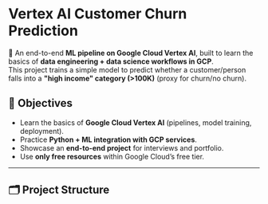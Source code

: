 # Vertex AI Customer Churn Prediction

🚀 An end-to-end **ML pipeline on Google Cloud Vertex AI**, built to learn the basics of **data engineering + data science workflows in GCP**.  
This project trains a simple model to predict whether a customer/person falls into a **"high income" category (>100K)** (proxy for churn/no churn).  

## 📌 Objectives
- Learn the basics of **Google Cloud Vertex AI** (pipelines, model training, deployment).  
- Practice **Python + ML integration with GCP services**.  
- Showcase an **end-to-end project** for interviews and portfolio.  
- Use **only free resources** within Google Cloud’s free tier.  

---

## 🗂️ Project Structure

